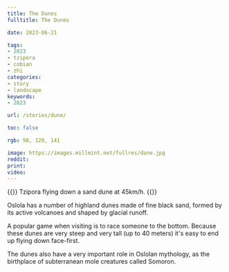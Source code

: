 ```yaml
---
title: The Dunes
fulltitle: The Dunes

date: 2023-06-21

tags:
- 2023
- tzipora
- cobian
- zhi
categories:
- story
- landscape
keywords:
- 2023

url: /stories/dune/

toc: false

rgb: 98, 120, 141

image: https://images.millmint.net/fullres/dune.jpg
reddit:
print:
video:
---
```

{{<hint caption>}}
Tzipora flying down a sand dune at 45km/h.
{{</hint>}}

Oslola has a number of highland dunes made of fine black sand, formed by its active volcanoes and shaped by glacial runoff.

A popular game when visiting is to race someone to the bottom. Because these dunes are very steep and very tall (up to 40 meters) it's easy to end up flying down face-first.

The dunes also have a very important role in Oslolan mythology, as the birthplace of subterranean mole creatures called Somoron.
